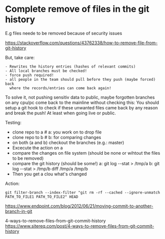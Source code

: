 # Complete remove of files in the git history

E.g files neede to be removed because of security issues


https://stackoverflow.com/questions/43762338/how-to-remove-file-from-git-history

But, take care:

    - Rewrites the history entries (hashes of relevant commits)
    - All local branches must be checked!
    - force push required!
    - all people in the team should pull before they push (maybe forced) back
      where the records/entries can come back again!

To solve it, not pushing sensitiv data to public, maybe forgotten branches
on any cpu/pc come back to the mainline without checking this:
You should setup a git hook to check if these unwanted files came back by any
reason and break the push! At least when going live or public.

Testing:

- clone repo to a # a: you work on to drop file
- clone repo to b # b: for comparing changes
- on both (a and b) checkout the branches (e.g.: master)
- Excecute the action on a
- compare the changes on file system (should be none or wihtout the files to be removed)
- compare the git history (should be some!)
    a: git log --stat > /tmp/a
    b: git log --stat > /tmp/b
    diff /tmp/a /tmp/b
- Then you get a clou what's changed

Action:

    git filter-branch --index-filter "git rm -rf --cached --ignore-unmatch PATH_TO_FILE1 PATH_TO_FILE2" HEAD



https://www.endpoint.com/blog/2012/06/21/moving-commit-to-another-branch-in-git


4-ways-to-remove-files-from-git-commit-history
https://www.sitereq.com/post/4-ways-to-remove-files-from-git-commit-history